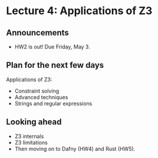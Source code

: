 # Lecture 4: Applications of Z3

## Announcements

- HW2 is out! Due Friday, May 3.

## Plan for the next few days

Applications of Z3:

- Constraint solving
- Advanced techniques
- Strings and regular expressions

## Looking ahead

- Z3 internals
- Z3 limitations
- Then moving on to Dafny (HW4) and Rust (HW5).
